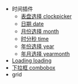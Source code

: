 * 时间插件
	* [表盘选择 clockpicker](clockpicker.md)	
	* [日期 date](date.md)	
	* [月份选择 month](month.md)
	* [时分秒 time](time.md)
	* [年份选择 year](year.md)
	* [年月选择 yearmonth](yearmonth.md)
* [Loading loading](loading.md)
* [下拉框 combobox](combobox.md)
* grid
